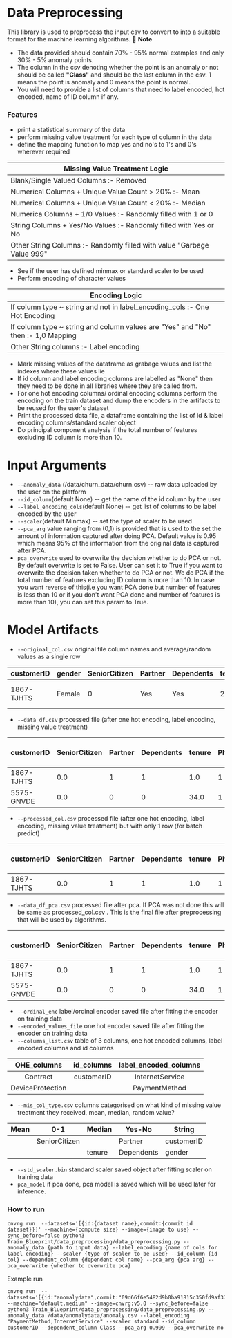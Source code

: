 # Data Preprocessing
This library is used to preprocess the input csv to convert to into a suitable format for the machine learning algorithms.
📝 **Note**
 - The data provided should contain 70% - 95% normal examples and only 30% - 5% anomaly points.
 - The column in the csv denoting whether the point is an anomaly or not should be called **"Class"** and should be the last column in the csv. 1 means the point is anomaly and 0 means the point is normal.
 - You will need to provide a list of columns that need to label encoded, hot encoded, name of ID column if any.
 
### Features
- print a statistical summary of the data
- perform missing value treatment for each type of column in the data	
- define the mapping function to map yes and no's to 1's and 0's wherever required	

| Missing Value Treatment Logic |
| -------------------------------------- |
| Blank/Single Valued Columns :- Removed |
| Numerical Columns + Unique Value Count > 20% :- Mean |
| Numerical Columns + Unique Value Count < 20% :- Median |
| Numerica Columns + 1/0 Values :- Randomly filled with 1 or 0 |
| String Columns + Yes/No Values :- Randomly filled with Yes or No |
| Other String Columns :- Randomly filled with value "Garbage Value 999" |

- See if the user has defined minmax or standard scaler to be used	
- Perform encoding of character values 	

| Encoding Logic |
| -------------------------------------- |
| If column type ~ string and not in label_encoding_cols :- One Hot Encoding |
| If column type ~ string and column values are "Yes" and "No" then :- 1,0 Mapping |
| Other String columns :- Label encoding |

- Mark missing values of the dataframe as grabage values and list the indexes where these values lie 
- If id column and label encoding columns are labelled as "None" then they need to be done in all libraries where they are called from.
- For one hot encoding columns/ ordinal encoding columns perform the encoding on the train dataset and dump the encoders in the artifacts to be reused for the user's dataset 
- Print the processed data file, a dataframe containing the list of id & label encoding columns/standard scaler object	
- Do principal component analysis if the total number of features excluding ID column is more than 10. 

# Input Arguments
- `--anomaly_data` (/data/churn_data/churn.csv) -- raw data uploaded by the user on the platform
- `--id_column`(default None) -- get the name of the id column by the user
- `--label_encoding_cols`(default None) -- get list of columns to be label encoded by the user
- `--scaler`(default Minmax) -- set the type of scaler to be used
- `--pca_arg` value ranging from (0,1) is provided that is used to the set the amount of information captured after doing PCA. Default value is 0.95 which means 95% of the information from the original data is captured after PCA.
- `pca_overwrite` used to overwrite the decision whether to do PCA or not. By default overwrite is set to False. User can set it to True if you want to overwrite the decision taken whether to do PCA or not. We do PCA if the total number of features excluding ID column is more than 10. In case you want reverse of this(i.e you want PCA done but number of features is less than 10 or if you don't want PCA done and number of features is more than 10), you can set this param to True.

# Model Artifacts

- `--original_col.csv`	original file column names and average/random values as a single row

| customerID  | gender  | SeniorCitizen  | Partner  | Dependents  | tenure  | PhoneService  | MultipleLines  | InternetService  | OnlineSecurity  | OnlineBackup        | DeviceProtection  | TechSupport  | StreamingTV  | StreamingMovies  | Contract       | PaperlessBilling  | PaymentMethod           | MonthlyCharges    | TotalCharges       | Class  |
|-------------|---------|----------------|----------|-------------|---------|---------------|----------------|------------------|-----------------|---------------------|-------------------|--------------|--------------|------------------|----------------|-------------------|-------------------------|-------------------|--------------------|--------|
| 1867-TJHTS  | Female  | 0              | Yes      | Yes         | 29      | Yes           | No             | Fiber optic      | No              | No internet service | No                | No           | No           | Yes              | Month-to-month | Yes               | Credit card (automatic) | 64.76169246059918 | 2283.3004408418656 | Yes    |

- `--data_df.csv`	processed file (after one hot encoding, label encoding, missing value treatment)

| customerID  | SeniorCitizen  | Partner  | Dependents  | tenure  | PhoneService  | InternetService  | PaperlessBilling  | PaymentMethod  | MonthlyCharges      | TotalCharges         | Churn  | Contract-Month-to-month  | Contract-One year  | Contract-Two year  | DeviceProtection-No  | DeviceProtection-No internet service  | DeviceProtection-Yes  | MultipleLines-No  | MultipleLines-No phone service  | MultipleLines-Yes  | OnlineBackup-No  | OnlineBackup-No internet service  | OnlineBackup-Yes  | OnlineSecurity-No  | OnlineSecurity-No internet service  | OnlineSecurity-Yes  | StreamingMovies-No  | StreamingMovies-No internet service  | StreamingMovies-Yes  | StreamingTV-No  | StreamingTV-No internet service  | StreamingTV-Yes  | TechSupport-No  | TechSupport-No internet service  | TechSupport-Yes  | gender-Female  | gender-Male  |
|-------------|----------------|----------|-------------|---------|---------------|------------------|-------------------|----------------|---------------------|----------------------|--------|--------------------------|--------------------|--------------------|----------------------|---------------------------------------|-----------------------|-------------------|---------------------------------|--------------------|------------------|-----------------------------------|-------------------|--------------------|-------------------------------------|---------------------|---------------------|--------------------------------------|----------------------|-----------------|----------------------------------|------------------|-----------------|----------------------------------|------------------|----------------|--------------|
| 1867-TJHTS  | 0.0            | 1        | 1           | 1.0     | 1             | 1.0              | 1                 | 1.0            | 0.11542288557213931 | 0.001275098084468036 | 1      | 1.0                      | 0.0                | 0.0                | 1.0                  | 0.0                                   | 0.0                   | 1.0               | 0.0                             | 0.0                | 0.0              | 1.0                               | 0.0               | 1.0                | 0.0                                 | 0.0                 | 0.0                 | 0.0                                  | 1.0                  | 1.0             | 0.0                              | 0.0              | 1.0             | 0.0                              | 0.0              | 1.0            | 0.0          |
| 5575-GNVDE  | 0.0            | 0        | 0           | 34.0    | 1             | 0.0              | 0                 | 3.0            | 0.3850746268656716  | 0.21586660512347106  | 0      | 0.0                      | 1.0                | 0.0                | 0.0                  | 0.0                                   | 1.0                   | 1.0               | 0.0                             | 0.0                | 1.0              | 0.0                               | 0.0               | 0.0                | 0.0                                 | 1.0                 | 1.0                 | 0.0                                  | 0.0                  | 1.0             | 0.0                              | 0.0              | 1.0             | 0.0                              | 0.0              | 0.0            | 1.0          |
- `--processed_col.csv`	processed file (after one hot encoding, label encoding, missing value treatment) but with only 1 row (for batch predict)

| customerID  | SeniorCitizen  | Partner  | Dependents  | tenure  | PhoneService  | InternetService  | PaperlessBilling  | PaymentMethod  | MonthlyCharges      | TotalCharges         | Churn  | Contract-Month-to-month  | Contract-One year  | Contract-Two year  | DeviceProtection-No  | DeviceProtection-No internet service  | DeviceProtection-Yes  | MultipleLines-No  | MultipleLines-No phone service  | MultipleLines-Yes  | OnlineBackup-No  | OnlineBackup-No internet service  | OnlineBackup-Yes  | OnlineSecurity-No  | OnlineSecurity-No internet service  | OnlineSecurity-Yes  | StreamingMovies-No  | StreamingMovies-No internet service  | StreamingMovies-Yes  | StreamingTV-No  | StreamingTV-No internet service  | StreamingTV-Yes  | TechSupport-No  | TechSupport-No internet service  | TechSupport-Yes  | gender-Female  | gender-Male  |
|-------------|----------------|----------|-------------|---------|---------------|------------------|-------------------|----------------|---------------------|----------------------|--------|--------------------------|--------------------|--------------------|----------------------|---------------------------------------|-----------------------|-------------------|---------------------------------|--------------------|------------------|-----------------------------------|-------------------|--------------------|-------------------------------------|---------------------|---------------------|--------------------------------------|----------------------|-----------------|----------------------------------|------------------|-----------------|----------------------------------|------------------|----------------|--------------|
| 1867-TJHTS  | 0.0            | 1        | 1           | 1.0     | 1             | 1.0              | 1                 | 1.0            | 0.11542288557213931 | 0.001275098084468036 | 1      | 1.0                      | 0.0                | 0.0                | 1.0                  | 0.0                                   | 0.0                   | 1.0               | 0.0                             | 0.0                | 0.0              | 1.0                               | 0.0               | 1.0                | 0.0                                 | 0.0                 | 0.0                 | 0.0                                  | 1.0                  | 1.0             | 0.0                              | 0.0              | 1.0             | 0.0                              | 0.0              | 1.0            | 0.0          |
- `--data_df_pca.csv`	processed file after pca. If PCA was not done this will be same as processed_col.csv . This is the final file after preprocessing that will be used by algorithms.

| customerID  | SeniorCitizen  | Partner  | Dependents  | tenure  | PhoneService  | InternetService  | PaperlessBilling  | PaymentMethod  | MonthlyCharges      | TotalCharges         | Churn  | Contract-Month-to-month  | Contract-One year  | Contract-Two year  | DeviceProtection-No  | DeviceProtection-No internet service  | DeviceProtection-Yes  | MultipleLines-No  | MultipleLines-No phone service  | MultipleLines-Yes  | OnlineBackup-No  | OnlineBackup-No internet service  | OnlineBackup-Yes  | OnlineSecurity-No  | OnlineSecurity-No internet service  | OnlineSecurity-Yes  | StreamingMovies-No  | StreamingMovies-No internet service  | StreamingMovies-Yes  | StreamingTV-No  | StreamingTV-No internet service  | StreamingTV-Yes  | TechSupport-No  | TechSupport-No internet service  | TechSupport-Yes  | gender-Female  | gender-Male  |
|-------------|----------------|----------|-------------|---------|---------------|------------------|-------------------|----------------|---------------------|----------------------|--------|--------------------------|--------------------|--------------------|----------------------|---------------------------------------|-----------------------|-------------------|---------------------------------|--------------------|------------------|-----------------------------------|-------------------|--------------------|-------------------------------------|---------------------|---------------------|--------------------------------------|----------------------|-----------------|----------------------------------|------------------|-----------------|----------------------------------|------------------|----------------|--------------|
| 1867-TJHTS  | 0.0            | 1        | 1           | 1.0     | 1             | 1.0              | 1                 | 1.0            | 0.11542288557213931 | 0.001275098084468036 | 1      | 1.0                      | 0.0                | 0.0                | 1.0                  | 0.0                                   | 0.0                   | 1.0               | 0.0                             | 0.0                | 0.0              | 1.0                               | 0.0               | 1.0                | 0.0                                 | 0.0                 | 0.0                 | 0.0                                  | 1.0                  | 1.0             | 0.0                              | 0.0              | 1.0             | 0.0                              | 0.0              | 1.0            | 0.0          |
| 5575-GNVDE  | 0.0            | 0        | 0           | 34.0    | 1             | 0.0              | 0                 | 3.0            | 0.3850746268656716  | 0.21586660512347106  | 0      | 0.0                      | 1.0                | 0.0                | 0.0                  | 0.0                                   | 1.0                   | 1.0               | 0.0                             | 0.0                | 1.0              | 0.0                               | 0.0               | 0.0                | 0.0                                 | 1.0                 | 1.0                 | 0.0                                  | 0.0                  | 1.0             | 0.0                              | 0.0              | 1.0             | 0.0                              | 0.0              | 0.0            | 1.0          |

- `--ordinal_enc`	label/ordinal encoder saved file after fitting the encoder on training data
- `--encoded_values_file`	one hot encoder saved file after fitting the encoder on training data
- `--columns_list.csv`	table of 3 columns, one hot encoded columns, label encoded columns and id columns

|    OHE_columns   | id_columns | label_encoded_columns |
|:----------------:|:----------:|:---------------------:|
| Contract         | customerID | InternetService       |
| DeviceProtection |            | PaymentMethod         |

- `--mis_col_type.csv`	columns categorised on what kind of missing value treatment they received, mean, median, random value?

| Mean  | 0-1           | Median  | Yes-No     | String     |
|-------|---------------|---------|------------|------------|
|       | SeniorCitizen |         | Partner    | customerID |
|       |               | tenure  | Dependents | gender     |
- `--std_scaler.bin`	standard scaler saved object after fitting scaler on training data
- `pca_model` if pca done, pca model is saved which will be used later for inference.
### How to run
```
cnvrg run  --datasets='[{id:{dataset name},commit:{commit id dataset}}]' --machine={compute size} --image={image to use} --sync_before=false python3 Train_Blueprint/data_preprocessing/data_preprocessing.py --anomaly_data {path to input data} --label_encoding {name of cols for label encoding} --scaler {type of scaler to be used} --id_column {id col} --dependent_column {dependent col name} --pca_arg {pca arg} --pca_overwrite {whether to overwrite pca}
```
Example run
```
cnvrg run  --datasets='[{id:"anomalydata",commit:"09d66f6e5482d9b0ba91815c350fd9af3770819b"}]' --machine="default.medium" --image=cnvrg:v5.0 --sync_before=false python3 Train_Blueprint/data_preprocessing/data_preprocessing.py --anomaly_data /data/anomalydata/anomaly.csv --label_encoding "PaymentMethod,InternetService" --scaler standard --id_column customerID --dependent_column Class --pca_arg 0.999 --pca_overwrite no
```
